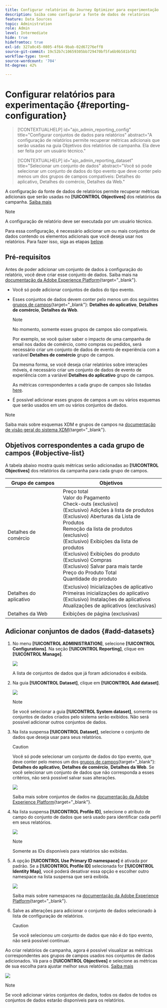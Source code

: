```yaml
---
title: Configurar relatórios do Journey Optimizer para experimentação
description: Saiba como configurar a fonte de dados de relatórios
feature: Data Sources
topic: Administration
role: Admin
level: Intermediate
hide: true
hidefromtoc: true
exl-id: 327a0c45-0805-4f64-9bab-02d67276eff8
source-git-commit: 19c52b7c10659305bb729470bf5fa6b9b581bf82
workflow-type: tm+mt
source-wordcount: '704'
ht-degree: 42%

---
```


# Configurar relatórios para experimentação {#reporting-configuration}

>[!CONTEXTUALHELP]
>id="ajo_admin_reporting_config"
>title="Configurar conjuntos de dados para relatórios"
>abstract="A configuração de relatórios permite recuperar métricas adicionais que serão usadas na guia Objetivos dos relatórios de campanha. Ela deve ser feita por um usuário técnico."

>[!CONTEXTUALHELP]
>id="ajo_admin_reporting_dataset"
>title="Selecionar um conjunto de dados"
>abstract="Você só pode selecionar um conjunto de dados do tipo evento que deve conter pelo menos um dos grupos de campos compatíveis: Detalhes do aplicativo, Detalhes do comércio, Detalhes da Web."

<!--The reporting data source configuration allows you to define a connection to a system in order to retrieve additional information that will be used in your reports.-->

A configuração da fonte de dados de relatórios permite recuperar métricas adicionais que serão usadas no **[!UICONTROL Objectives]** dos relatórios da campanha. [Saiba mais](content-experiment.md#objectives-global)

>[!NOTE]
>
>A configuração de relatório deve ser executada por um usuário técnico. <!--Rights?-->

Para essa configuração, é necessário adicionar um ou mais conjuntos de dados contendo os elementos adicionais que você deseja usar nos relatórios. Para fazer isso, siga as etapas [below](#add-datasets).

<!--
➡️ [Discover this feature in video](#video)
-->

## Pré-requisitos


Antes de poder adicionar um conjunto de dados à configuração do relatório, você deve criar esse conjunto de dados. Saiba mais na [documentação da Adobe Experience Platform](https://experienceleague.adobe.com/docs/experience-platform/catalog/datasets/user-guide.html?lang=pt-BR#create){target=&quot;_blank&quot;}.

* Você só pode adicionar conjuntos de dados do tipo evento.

* Esses conjuntos de dados devem conter pelo menos um dos seguintes [grupos de campos](https://experienceleague.adobe.com/docs/experience-platform/xdm/tutorials/create-schema-ui.html?lang=pt-BR#field-group){target=&quot;_blank&quot;}: **Detalhes do aplicativo**, **Detalhes de comércio**, **Detalhes da Web**.

   >[!NOTE]
   >
   >No momento, somente esses grupos de campos são compatíveis.

   Por exemplo, se você quiser saber o impacto de uma campanha de email nos dados de comércio, como compras ou pedidos, será necessário criar um conjunto de dados de evento de experiência com a variável **Detalhes de comércio** grupo de campos.

   Da mesma forma, se você deseja criar relatórios sobre interações móveis, é necessário criar um conjunto de dados de evento de experiência com a variável **Detalhes do aplicativo** grupo de campos.

   As métricas correspondentes a cada grupo de campos são listadas [here](#objective-list).

* É possível adicionar esses grupos de campos a um ou vários esquemas que serão usados em um ou vários conjuntos de dados.

>[!NOTE]
>
>Saiba mais sobre esquemas XDM e grupos de campos na [documentação de visão geral do sistema XDM](https://experienceleague.adobe.com/docs/experience-platform/xdm/home.html?lang=pt-BR){target=&quot;_blank&quot;}.

## Objetivos correspondentes a cada grupo de campos {#objective-list}

A tabela abaixo mostra quais métricas serão adicionadas ao **[!UICONTROL Objectives]** dos relatórios da campanha para cada grupo de campos.

| Grupo de campos | Objetivos |
|--- |--- |
| Detalhes de comércio | Preço total<br>Valor do Pagamento<br>Check-outs (exclusivo)<br>(Exclusivo) Adições à lista de produtos<br>(Exclusivo) Aberturas da Lista de Produtos<br>Remoção da lista de produtos (exclusivo)<br>(Exclusivo) Exibições da lista de produtos<br>(Exclusivo) Exibições do produto<br>(Exclusivo) Compras<br>(Exclusivo) Salvar para mais tarde<br>Preço do Produto Total<br>Quantidade do produto |
| Detalhes do aplicativo | (Exclusivo) Inicializações de aplicativo<br>Primeiras inicializações do aplicativo<br>(Exclusivo) Instalações de aplicativos<br>Atualizações de aplicativos (exclusivas) |
| Detalhes da Web | Exibições de página (exclusivas) |

## Adicionar conjuntos de dados {#add-datasets}

1. No menu **[!UICONTROL ADMINISTRATION]**, selecione **[!UICONTROL Configurations]**. Na seção **[!UICONTROL Reporting]**, clique em **[!UICONTROL Manage]**.

   ![](assets/reporting-config-menu.png)

   A lista de conjuntos de dados que já foram adicionados é exibida.

1. Na guia **[!UICONTROL Dataset]**, clique em **[!UICONTROL Add dataset]**.

   ![](assets/reporting-config-add.png)

   >[!NOTE]
   >
   >Se você selecionar a guia **[!UICONTROL System dataset]**, somente os conjuntos de dados criados pelo sistema serão exibidos. Não será possível adicionar outros conjuntos de dados.

1. Na lista suspensa **[!UICONTROL Dataset]**, selecione o conjunto de dados que deseja usar para seus relatórios.

   >[!CAUTION]
   >
   >Você só pode selecionar um conjunto de dados do tipo evento, que deve conter pelo menos um dos [grupos de campos](https://experienceleague.adobe.com/docs/experience-platform/xdm/tutorials/create-schema-ui.html#field-group){target=&quot;_blank&quot;}: **Detalhes do aplicativo**, **Detalhes de comércio**, **Detalhes da Web**. Se você selecionar um conjunto de dados que não corresponda a esses critérios, não será possível salvar suas alterações.

   ![](assets/reporting-config-datasets.png)

   Saiba mais sobre conjuntos de dados na [documentação da Adobe Experience Platform](https://experienceleague.adobe.com/docs/experience-platform/catalog/datasets/overview.html?lang=pt-BR){target=&quot;_blank&quot;}.

1. Na lista suspensa **[!UICONTROL Profile ID]**, selecione o atributo de campo do conjunto de dados que será usado para identificar cada perfil em seus relatórios.

   ![](assets/reporting-config-profile-id.png)

   >[!NOTE]
   >
   >Somente as IDs disponíveis para relatórios são exibidas.

1. A opção **[!UICONTROL Use Primary ID namespace]** é ativada por padrão. Se a **[!UICONTROL Profile ID]** selecionada for **[!UICONTROL Identity Map]**, você poderá desativar essa opção e escolher outro namespace na lista suspensa que será exibida.

   ![](assets/reporting-config-namespace.png)

   Saiba mais sobre namespaces na [documentação da Adobe Experience Platform](https://experienceleague.adobe.com/docs/experience-platform/identity/namespaces.html?lang=pt-BR){target=&quot;_blank&quot;}.

1. Salve as alterações para adicionar o conjunto de dados selecionado à lista de configuração de relatórios.

   >[!CAUTION]
   >
   >Se você selecionou um conjunto de dados que não é do tipo evento, não será possível continuar.

Ao criar relatórios de campanha, agora é possível visualizar as métricas correspondentes aos grupos de campos usados nos conjuntos de dados adicionados. Vá para o **[!UICONTROL Objectives]** e selecione as métricas de sua escolha para ajustar melhor seus relatórios. [Saiba mais](content-experiment.md#objectives-global)

![](assets/reporting-config-objectives.png)

>[!NOTE]
>
>Se você adicionar vários conjuntos de dados, todos os dados de todos os conjuntos de dados estarão disponíveis para os relatórios.

<!--
## How-to video {#video}

Understand how to configure Experience Platform reporting data sources.

>[!VIDEO]()
-->
